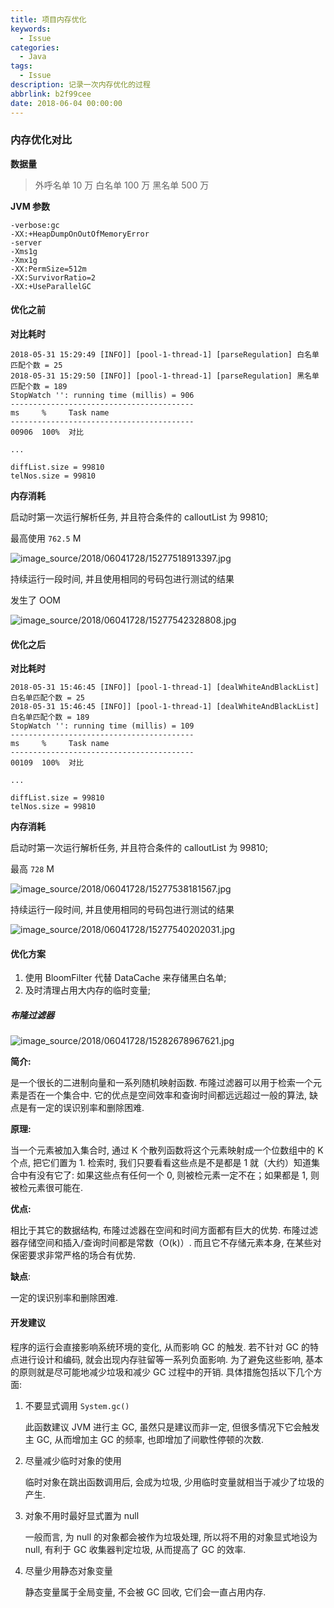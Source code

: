 ```yaml
---
title: 项目内存优化
keywords:
  - Issue
categories:
  - Java
tags:
  - Issue
description: 记录一次内存优化的过程
abbrlink: b2f99cee
date: 2018-06-04 00:00:00
---
```


<!-- more -->

### 内存优化对比

**数据量**

> 外呼名单 10 万
> 白名单 100 万
> 黑名单 500 万

**JVM 参数**

```
-verbose:gc
-XX:+HeapDumpOnOutOfMemoryError
-server
-Xms1g
-Xmx1g
-XX:PermSize=512m
-XX:SurvivorRatio=2
-XX:+UseParallelGC
```

#### 优化之前

**对比耗时**

```
2018-05-31 15:29:49 [INFO]] [pool-1-thread-1] [parseRegulation] 白名单匹配个数 = 25
2018-05-31 15:29:50 [INFO]] [pool-1-thread-1] [parseRegulation] 黑名单匹配个数 = 189
StopWatch '': running time (millis) = 906
-----------------------------------------
ms     %     Task name
-----------------------------------------
00906  100%  对比

...

diffList.size = 99810
telNos.size = 99810
```

**内存消耗**

启动时第一次运行解析任务, 并且符合条件的 calloutList 为 99810;

最高使用 `762.5` M

![image_source/2018/06041728/15277518913397.jpg](15277518913397.webp)

持续运行一段时间, 并且使用相同的号码包进行测试的结果

发生了 OOM

![image_source/2018/06041728/15277542328808.jpg](15277542328808.webp)

#### 优化之后

**对比耗时**

```
2018-05-31 15:46:45 [INFO]] [pool-1-thread-1] [dealWhiteAndBlackList] 白名单匹配个数 = 25
2018-05-31 15:46:45 [INFO]] [pool-1-thread-1] [dealWhiteAndBlackList] 白名单匹配个数 = 189
StopWatch '': running time (millis) = 109
-----------------------------------------
ms     %     Task name
-----------------------------------------
00109  100%  对比

...

diffList.size = 99810
telNos.size = 99810
```

**内存消耗**

启动时第一次运行解析任务, 并且符合条件的 calloutList 为 99810;

最高 `728` M

![image_source/2018/06041728/15277538181567.jpg](15277538181567.webp)

持续运行一段时间, 并且使用相同的号码包进行测试的结果

![image_source/2018/06041728/15277540202031.jpg](15277540202031.webp)

#### 优化方案

1. 使用 BloomFilter 代替 DataCache 来存储黑白名单;
2. 及时清理占用大内存的临时变量;

##### 布隆过滤器

![image_source/2018/06041728/15282678967621.jpg](15282678967621.webp)

**简介:**

是一个很长的二进制向量和一系列随机映射函数. 布隆过滤器可以用于检索一个元素是否在一个集合中. 它的优点是空间效率和查询时间都远远超过一般的算法,
缺点是有一定的误识别率和删除困难.

**原理:**

当一个元素被加入集合时, 通过 K 个散列函数将这个元素映射成一个位数组中的 K 个点, 把它们置为 1. 检索时,
我们只要看看这些点是不是都是 1 就（大约）知道集合中有没有它了: 如果这些点有任何一个 0, 则被检元素一定不在；如果都是 1, 则被检元素很可能在.

**优点:**

相比于其它的数据结构, 布隆过滤器在空间和时间方面都有巨大的优势. 布隆过滤器存储空间和插入/查询时间都是常数（O(k)）. 而且它不存储元素本身,
在某些对保密要求非常严格的场合有优势.

**缺点**:

一定的误识别率和删除困难.

#### 开发建议

程序的运行会直接影响系统环境的变化, 从而影响 GC 的触发. 若不针对 GC 的特点进行设计和编码, 就会出现内存驻留等一系列负面影响.
为了避免这些影响, 基本的原则就是尽可能地减少垃圾和减少 GC 过程中的开销. 具体措施包括以下几个方面:

1. 不要显式调用 `System.gc()`

   此函数建议 JVM 进行主 GC, 虽然只是建议而非一定, 但很多情况下它会触发主 GC, 从而增加主 GC 的频率, 也即增加了间歇性停顿的次数.

2. 尽量减少临时对象的使用

   临时对象在跳出函数调用后, 会成为垃圾, 少用临时变量就相当于减少了垃圾的产生.

3. 对象不用时最好显式置为 null

   一般而言, 为 null 的对象都会被作为垃圾处理, 所以将不用的对象显式地设为 null, 有利于 GC 收集器判定垃圾, 从而提高了 GC 的效率.

4. 尽量少用静态对象变量

   静态变量属于全局变量, 不会被 GC 回收, 它们会一直占用内存.
